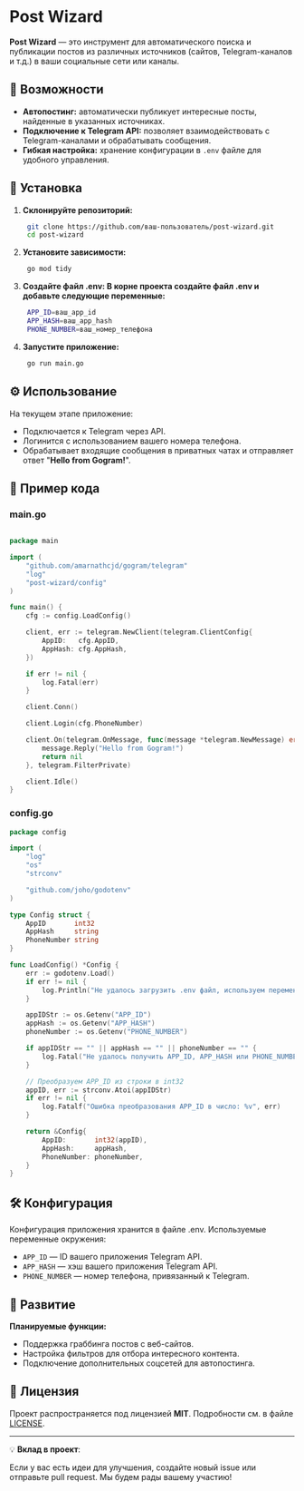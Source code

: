 # Post Wizard

**Post Wizard** — это инструмент для автоматического поиска и публикации постов из различных источников (сайтов, Telegram-каналов и т.д.) в ваши социальные сети или каналы.

## 🌟 Возможности

- **Автопостинг:** автоматически публикует интересные посты, найденные в указанных источниках.
- **Подключение к Telegram API:** позволяет взаимодействовать с Telegram-каналами и обрабатывать сообщения.
- **Гибкая настройка:** хранение конфигурации в `.env` файле для удобного управления.

## 🚀 Установка

1. **Склонируйте репозиторий:**
   ```bash
    git clone https://github.com/ваш-пользователь/post-wizard.git
    cd post-wizard

2. **Установите зависимости:**
   ```bash
    go mod tidy

3. **Создайте файл .env: В корне проекта создайте файл .env и добавьте следующие переменные:**
   ```bash
    APP_ID=ваш_app_id
    APP_HASH=ваш_app_hash
    PHONE_NUMBER=ваш_номер_телефона

4. **Запустите приложение:**
   ```bash
    go run main.go

## ⚙️ Использование
На текущем этапе приложение:

- Подключается к Telegram через API.
- Логинится с использованием вашего номера телефона.
- Обрабатывает входящие сообщения в приватных чатах и отправляет ответ "**Hello from Gogram!**".

## 📄 Пример кода

### main.go
```go

package main

import (
	"github.com/amarnathcjd/gogram/telegram"
	"log"
	"post-wizard/config"
)

func main() {
	cfg := config.LoadConfig()

	client, err := telegram.NewClient(telegram.ClientConfig{
		AppID:   cfg.AppID,
		AppHash: cfg.AppHash,
	})

	if err != nil {
		log.Fatal(err)
	}

	client.Conn()

	client.Login(cfg.PhoneNumber)

	client.On(telegram.OnMessage, func(message *telegram.NewMessage) error {
		message.Reply("Hello from Gogram!")
		return nil
	}, telegram.FilterPrivate)

	client.Idle()
}
```

### config.go
```go
package config

import (
	"log"
	"os"
	"strconv"

	"github.com/joho/godotenv"
)

type Config struct {
	AppID       int32
	AppHash     string
	PhoneNumber string
}

func LoadConfig() *Config {
	err := godotenv.Load()
	if err != nil {
		log.Println("Не удалось загрузить .env файл, используем переменные окружения из системы")
	}

	appIDStr := os.Getenv("APP_ID")
	appHash := os.Getenv("APP_HASH")
	phoneNumber := os.Getenv("PHONE_NUMBER")

	if appIDStr == "" || appHash == "" || phoneNumber == "" {
		log.Fatal("Не удалось получить APP_ID, APP_HASH или PHONE_NUMBER из переменных окружения")
	}

	// Преобразуем APP_ID из строки в int32
	appID, err := strconv.Atoi(appIDStr)
	if err != nil {
		log.Fatalf("Ошибка преобразования APP_ID в число: %v", err)
	}

	return &Config{
		AppID:       int32(appID),
		AppHash:     appHash,
		PhoneNumber: phoneNumber,
	}
}
```


## 🛠 Конфигурация
Конфигурация приложения хранится в файле .env. Используемые переменные окружения:

- `APP_ID` — ID вашего приложения Telegram API.
- `APP_HASH` — хэш вашего приложения Telegram API.
- `PHONE_NUMBER` — номер телефона, привязанный к Telegram.

## 🌱 Развитие
**Планируемые функции:**

- Поддержка граббинга постов с веб-сайтов.
- Настройка фильтров для отбора интересного контента.
- Подключение дополнительных соцсетей для автопостинга.

## 📜 Лицензия
Проект распространяется под лицензией **MIT**. Подробности см. в файле [LICENSE](LICENSE).

---
💡 **Вклад в проект**:

Если у вас есть идеи для улучшения, создайте новый issue или отправьте pull request. Мы будем рады вашему участию!